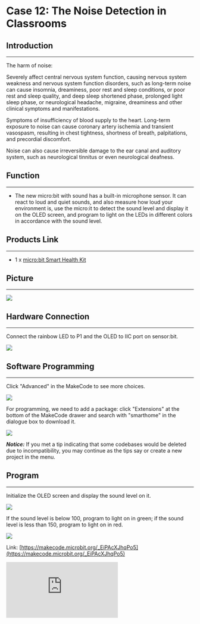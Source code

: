 ﻿# Case 12: The Noise Detection in Classrooms


##  Introduction
---

 The harm of noise:

Severely affect central nervous system function, causing nervous system weakness and nervous system function disorders, such as long-term noise can cause insomnia, dreaminess, poor rest and sleep conditions, or poor rest and sleep quality, and deep sleep shortened phase, prolonged light sleep phase, or neurological headache, migraine, dreaminess and other clinical symptoms and manifestations.

Symptoms of insufficiency of blood supply to the heart. Long-term exposure to noise can cause coronary artery ischemia and transient vasospasm, resulting in chest tightness, shortness of breath, palpitations, and precordial discomfort.

Noise can also cause irreversible damage to the ear canal and auditory system, such as neurological tinnitus or even neurological deafness.

## Function
---

- The new micro:bit with sound has a built-in microphone sensor. It can react to loud and quiet sounds, and also measure how loud your environment is, use the micro:it to detect the sound level and display it on the OLED screen, and program to light on the LEDs in different colors in accordance with the sound level.

## Products Link
---
- 1 x [micro:bit Smart Health Kit](https://shop.elecfreaks.com/products/elecfreaks-micro-bit-smart-health-kit-without-micro-bit-board?_pos=1&_sid=2b45d49aa&_ss=r)

## Picture
---
![](https://wiki-media-ef.oss-cn-hongkong.aliyuncs.com/i18n/en/docusaurus-plugin-content-docs/current/microbit/wisdom-life/microbit-smart-health-kit/images/microbit-Smart-Health-Kit-case-01-02.png)

## Hardware Connection
---


Connect the rainbow LED to P1 and the OLED to IIC port on sensor:bit.

![](https://wiki-media-ef.oss-cn-hongkong.aliyuncs.com/i18n/en/docusaurus-plugin-content-docs/current/microbit/wisdom-life/microbit-smart-health-kit/images/microbit-Smart-Health-Kit-case-12-03.png)

## Software Programming

---

Click "Advanced" in the MakeCode to see more choices.

![](https://wiki-media-ef.oss-cn-hongkong.aliyuncs.com/i18n/en/docusaurus-plugin-content-docs/current/microbit/wisdom-life/microbit-smart-health-kit/images/microbit-Smart-Health-Kit-case-01-04.png)

For programming, we need to add a package: click "Extensions" at the bottom of the MakeCode drawer and search with "smarthome" in the dialogue box to download it.

![](https://wiki-media-ef.oss-cn-hongkong.aliyuncs.com/i18n/en/docusaurus-plugin-content-docs/current/microbit/wisdom-life/microbit-smart-health-kit/images/microbit-Smart-Health-Kit-case-01-05.png)



***Notice:*** If you met a tip indicating that some codebases would be deleted due to incompatibility, you may continue as the tips say or create a new project in the menu.

## Program

---
Initialize the OLED screen and display the sound level on it.

![](https://wiki-media-ef.oss-cn-hongkong.aliyuncs.com/i18n/en/docusaurus-plugin-content-docs/current/microbit/wisdom-life/microbit-smart-health-kit/images/microbit-Smart-Health-Kit-case-12-07.png)

If the sound level is below 100, program to light on in green; if the sound level is less than 150, program to light on in red.

![](https://wiki-media-ef.oss-cn-hongkong.aliyuncs.com/i18n/en/docusaurus-plugin-content-docs/current/microbit/wisdom-life/microbit-smart-health-kit/images/microbit-Smart-Health-Kit-case-12-08.png)


Link: [https://makecode.microbit.org/_EiPAcXJhqPo5](https://makecode.microbit.org/_EiPAcXJhqPo5)

<div
    style={{
        position: 'relative',
        paddingBottom: '60%',
        overflow: 'hidden',
    }}
>
    <iframe
        src="https://makecode.microbit.org/_EiPAcXJhqPo5"
        frameborder="0"
        sandbox="allow-popups allow-forms allow-scripts allow-same-origin"
        style={{
            position: 'absolute',
            width: '100%',
            height: '100%',
        }}
    />
</div>


## Result
---
- Different colors of LEDs are turned on in accordance with the different sound levels.
